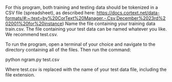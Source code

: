 For this program, both training and testing data should be tokenized in a CSV file (spreadsheet), as described here:
https://docs.cortext.net/data-formats/#:~:text=by%20CorText%20Manager.-,Csv,December%2023rd%202001%20for%20instance)
Name the file containing your training data train.csv. The file containing your test data can be named whatever you like. We recommend test.csv.

To run the program, open a terminal of your choice and navigate to the directory containing all of the files. Then run the command:

python ngram.py test.csv

Where test.csv is replaced with the name of your test data file, including the file extension.
